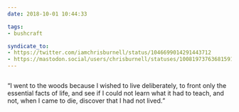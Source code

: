 ```yaml
---
date: 2018-10-01 10:44:33

tags:
- bushcraft

syndicate_to:
- https://twitter.com/iamchrisburnell/status/1046699014291443712
- https://mastodon.social/users/chrisburnell/statuses/100819737636815913
---
```


<figure class="media">
    <a href="https://chrisburnell.com/static/IMG_20180928_211757.jpg"><img src="https://chrisburnell.com/static/IMG_20180928_211757.jpg" alt=""></a>
</figure>

<q>I went to the woods because I wished to live deliberately, to front only the essential facts of life, and see if I could not learn what it had to teach, and not, when I came to die, discover that I had not lived.</q>
